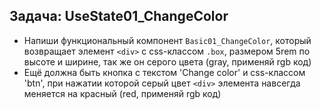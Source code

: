 ## Задача: UseState01_ChangeColor
- Напиши функциональный компонент `Basic01_ChangeColor`, который возвращает элемент `<div>` с css-классом `.box`, размером 5rem по высоте и ширине, так же он серого цвета (gray, применяй rgb код)
- Ещё должна быть кнопка с текстом 'Change color' и css-классом 'btn', при нажатии которой серый цвет `<div>` элемента навсегда меняется на красный (red, применяй rgb код)